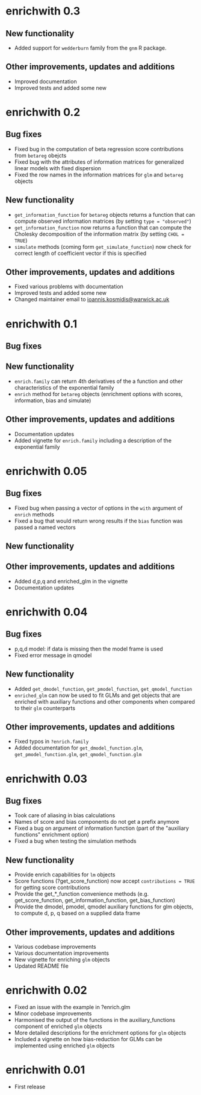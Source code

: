 # enrichwith 0.3

## New functionality
* Added support for `wedderburn` family from the `gnm` R package.

## Other improvements, updates and additions
* Improved documentation
* Improved tests and added some new
 
# enrichwith 0.2

## Bug fixes
* Fixed bug in the computation of beta regression score contributions from `betareg` obejcts
* Fixed bug with the attributes of information matrices for generalized linear models with fixed dispersion
* Fixed the row names in the information matrices for `glm` and `betareg` objects

## New functionality
* `get_information_function` for `betareg` objects returns a function that can compute observed information matrices (by setting `type = "observed"`)
* `get_information_function` now returns a function that can compute the Cholesky decomposition of the information matrix (by setting `CHOL = TRUE`)
* `simulate` methods (coming form `get_simulate_function`) now check for correct length of coefficient vector if this is specified

## Other improvements, updates and additions
* Fixed various problems with documentation
* Improved tests and added some new
* Changed maintainer email to <ioannis.kosmidis@warwick.ac.uk>

# enrichwith 0.1

## Bug fixes

## New functionality
* `enrich.family` can return 4th derivatives of the a function and other characteristics of the exponential family
* `enrich` method for `betareg` objects (enrichment options with scores, information, bias and simulate)

## Other improvements, updates and additions
* Documentation updates
* Added vignette for `enrich.family` including a description of the exponential family

# enrichwith 0.05

## Bug fixes
* Fixed bug when passing a vector of options in the `with` argument of `enrich` methods
* Fixed a bug that would return wrong results if the `bias` function was passed a named vectors

## New functionality

## Other improvements, updates and additions
* Added d,p,q and enriched_glm in the vignette
* Documentation updates

# enrichwith 0.04

## Bug fixes
* p,q,d model: if data is missing then the model frame is used
* Fixed error message in qmodel

## New functionality
* Added `get_dmodel_function`, `get_pmodel_function`, `get_qmodel_function`
* `enriched_glm` can now be used to fit GLMs and get objects that are
  enriched with auxiliary functions and other components when compared
  to their `glm` counterparts

## Other improvements, updates and additions
* Fixed typos in `?enrich.family`
* Added documentation for `get_dmodel_function.glm`,
  `get_pmodel_function.glm`, `get_qmodel_function.glm`

# enrichwith 0.03

## Bug fixes
* Took care of aliasing in bias calculations
* Names of score and bias components do not get a prefix anymore
* Fixed a bug on argument of information function (part of the "auxiliary functions" enrichment option)
* Fixed a bug when testing the simulation methods

## New functionality
* Provide enrich capabilities for `lm` objects
* Score functions (?get_score_function) now accept `contributions = TRUE` for getting score contributions
* Provide the get_*_function convenience methods (e.g. get_score_function, get_information_function, get_bias_function)
* Provide the dmodel, pmodel, qmodel auxiliary functions for glm objects, to compute d, p, q based on a supplied data frame

## Other improvements, updates and additions
* Various codebase improvements
* Various documentation improvements
* New vignette for enriching `glm` objects
* Updated README file

# enrichwith 0.02

* Fixed an issue with the example in ?enrich.glm
* Minor codebase improvements
* Harmonised the output of the functions in the auxiliary_functions component of enriched `glm` objects
* More detailed descriptions for the enrichment options for `glm` objects
* Included a vignette on how bias-reduction for GLMs can be implemented using enriched `glm` objects

# enrichwith 0.01

* First release



